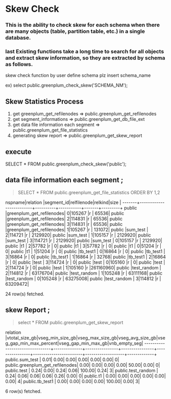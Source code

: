 # Skew Check
### This is the ability to check skew for each schema when there are many objects (table, partition table, etc.) in a single database.
### last Existing functions take a long time to search for all objects and extract skew information, so they are extracted by schema as follows.

 skew check function by user define schema
 plz insert schema_name
 
 ex) select public.greenplum_check_skew('SCHEMA_NM');


## Skew Statistics Process
1) get greenplum_get_refilenodes             => public.greenplum_get_refilenodes
2) get segment_informations                  => public.greenplum_get_db_file_ext
3) get data file information each segment    => public.greenplum_get_file_statistics
4) generating skew report                    => public.greenplum_get_skew_report

## execute
SELECT * FROM public.greenplum_check_skew('public');

## data file information each segment ;

> SELECT * FROM public.greenplum_get_file_statistics ORDER BY 1,2

nspname|relation                 |segment_id|relfilenode|relkind|size     |
-------+-------------------------+----------+-----------+-------+---------+
public |greenplum_get_refilenodes|         0|105267     |r      |    65536|
public |greenplum_get_refilenodes|         2|114831     |r      |    65536|
public |greenplum_get_refilenodes|         3|114831     |r      |    65536|
public |greenplum_get_refilenodes|         1|105267     |r      |   131072|
public |sum_test                 |         2|114721     |r      |  2129920|
public |sum_test                 |         1|105157     |r      |  2129920|
public |sum_test                 |         3|114721     |r      |  2129920|
public |sum_test                 |         0|105157     |r      |  2129920|
public |t1                       |         2|57782      |r      |        0|
public |t1                       |         3|57782      |r      |        0|
public |t1                       |         0|51204      |r      |        0|
public |t1                       |         1|51204      |r      |        0|
public |tb_test1                 |         0|16864      |r      |        0|
public |tb_test1                 |         3|16864      |r      |        0|
public |tb_test1                 |         1|16864      |r      |    32768|
public |tb_test1                 |         2|16864      |r      |        0|
public |test                     |         3|114724     |r      |        0|
public |test                     |         0|105160     |r      |        0|
public |test                     |         2|114724     |r      |        0|
public |test                     |         1|105160     |r      |261160960|
public |test_random              |         2|114812     |r      | 63176704|
public |test_random              |         1|105248     |r      | 63111168|
public |test_random              |         0|105248     |r      | 63275008|
public |test_random              |         3|114812     |r      | 63209472|

24 row(s) fetched.

## skew Report ;

> select * FROM public.greenplum_get_skew_report

relation                        |vtotal_size_gb|vseg_min_size_gb|vseg_max_size_gb|vseg_avg_size_gb|vseg_gap_min_max_percent|vseg_gap_min_max_gb|vnb_empty_seg|
--------------------------------+--------------+----------------+----------------+----------------+------------------------+-------------------+-------------+
public.sum_test                 |          0.01|            0.00|            0.00|            0.00|                    0.00|               0.00|            0|
public.greenplum_get_refilenodes|          0.00|            0.00|            0.00|            0.00|                   50.00|               0.00|            0|
public.test                     |          0.24|            0.00|            0.24|            0.06|                  100.00|               0.24|            3|
public.test_random              |          0.24|            0.06|            0.06|            0.06|                    0.26|               0.00|            0|
public.t1                       |          0.00|            0.00|            0.00|            0.00|                    0.00|               0.00|            4|
public.tb_test1                 |          0.00|            0.00|            0.00|            0.00|                  100.00|               0.00|            3|

6 row(s) fetched.
